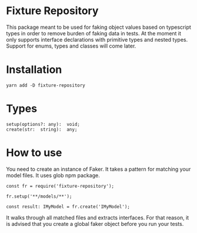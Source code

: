 # Fixture Repository

This package meant to be used for faking object values based on typescript types in order to remove burden of faking data in tests. At the moment it only supports interface declarations with primitive types and nested types. Support for enums, types and classes will come later.

# Installation

`yarn add -D fixture-repository`

# Types

    setup(options?: any):  void;
    create(str:  string):  any;

# How to use

You need to create an instance of Faker. It takes a pattern for matching your model files. It uses glob npm package.

    const fr = require('fixture-repository');

    fr.setup('**/models/**');

    const result: IMyModel = fr.create('IMyModel');

It walks through all matched files and extracts interfaces. For that reason, it is advised that you create a global faker object before you run your tests.
